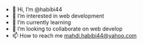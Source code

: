 - 👋 Hi, I’m @habibi44
- 👀 I’m interested in web development
- 🌱 I’m currently learning 
- 💞️ I’m looking to collaborate on web develop
- 📫 How to reach me mahdi.habibi44@yahoo.com

<!---
habibi44/habibi44 is a ✨ special ✨ repository because its `README.md` (this file) appears on your GitHub profile.
You can click the Preview link to take a look at your changes.
--->
